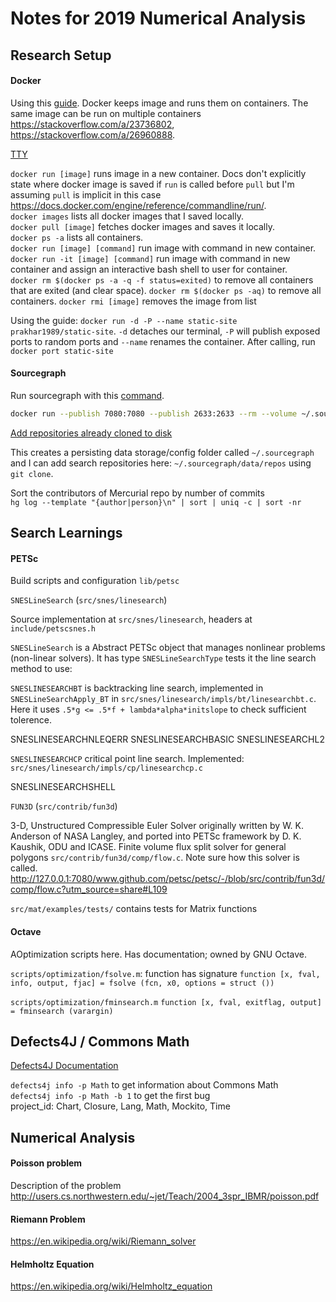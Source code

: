 
# Notes for 2019 Numerical Analysis

## Research Setup

#### Docker

Using this [guide](https://docker-curriculum.com/). 
Docker keeps image and runs them on containers. The same image can be run on multiple containers <https://stackoverflow.com/a/23736802>, <https://stackoverflow.com/a/26960888>.

[TTY](http://www.linusakesson.net/programming/tty/index.php) 

`docker run [image]` runs image in a new container. Docs don't explicitly state where docker image is saved if `run` is called before `pull` but I'm assuming `pull` is implicit in this case <https://docs.docker.com/engine/reference/commandline/run/>.  
`docker images` lists all docker images that I saved locally.  
`docker pull [image]` fetches docker images and saves it locally.  
`docker ps -a` lists all containers.  
`docker run [image] [command]` run image with command in new container.  
`docker run -it [image] [command]` run image with command in new container and assign an interactive bash shell to user for container.  
`docker rm $(docker ps -a -q -f status=exited)` to remove all containers that are exited (and clear space).
`docker rm $(docker ps -aq)` to remove all containers.
`docker rmi [image]` removes the image from list

Using the guide: `docker run -d -P --name static-site prakhar1989/static-site`. `-d` detaches our terminal, `-P` will publish exposed ports to random ports and `--name` renames the container. After calling, run `docker port static-site`

#### Sourcegraph

Run sourcegraph with this [command](https://docs.sourcegraph.com/#quickstart).

```bash
docker run --publish 7080:7080 --publish 2633:2633 --rm --volume ~/.sourcegraph/config:/etc/sourcegraph --volume ~/.sourcegraph/data:/var/opt/sourcegraph sourcegraph/server:3.3.7
```

[Add repositories already cloned to disk](https://docs.sourcegraph.com/admin/repo/add_from_local_disk)

This creates a persisting data storage/config folder called `~/.sourcegraph` and I can add search repositories here: `~/.sourcegraph/data/repos` using `git clone`.

Sort the contributors of Mercurial repo by number of commits   
`hg log --template "{author|person}\n" | sort | uniq -c | sort -nr`

## Search Learnings

#### PETSc

Build scripts and configuration `lib/petsc`

`SNESLineSearch` (`src/snes/linesearch`)

Source implementation at `src/snes/linesearch`, headers at `include/petscsnes.h` 

`SNESLineSearch` is a Abstract PETSc object that manages nonlinear problems (non-linear solvers). It has type `SNESLineSearchType` tests it the line search method to use:

`SNESLINESEARCHBT` is backtracking line search, implemented in `SNESLineSearchApply_BT` in `src/snes/linesearch/impls/bt/linesearchbt.c`. Here it uses `.5*g <= .5*f + lambda*alpha*initslope` to check sufficient tolerence.

SNESLINESEARCHNLEQERR
SNESLINESEARCHBASIC
SNESLINESEARCHL2

`SNESLINESEARCHCP` critical point line search. Implemented: `src/snes/linesearch/impls/cp/linesearchcp.c`

SNESLINESEARCHSHELL

`FUN3D` (`src/contrib/fun3d`) 

3-D, Unstructured Compressible Euler Solver originally written by W. K. Anderson of NASA Langley, and ported into PETSc framework by D. K. Kaushik, ODU and ICASE.
Finite volume flux split solver for general polygons `src/contrib/fun3d/comp/flow.c`. Note sure how this solver is called.
<http://127.0.0.1:7080/www.github.com/petsc/petsc/-/blob/src/contrib/fun3d/comp/flow.c?utm_source=share#L109>

`src/mat/examples/tests/` contains tests for Matrix functions

#### Octave

AOptimization scripts here. Has documentation; owned by GNU Octave.  

`scripts/optimization/fsolve.m`: function has signature `function [x, fval, info, output, fjac] = fsolve (fcn, x0, options = struct ())`

`scripts/optimization/fminsearch.m` `function [x, fval, exitflag, output] = fminsearch (varargin)`


## Defects4J / Commons Math

[Defects4J Documentation](https://people.cs.umass.edu/~rjust/defects4j/html_doc/index.html)

`defects4j info -p Math` to get information about Commons Math  
`defects4j info -p Math -b 1` to get the first bug  
project_id: Chart, Closure, Lang, Math, Mockito, Time  



## Numerical Analysis

#### Poisson problem

Description of the problem <http://users.cs.northwestern.edu/~jet/Teach/2004_3spr_IBMR/poisson.pdf>

#### Riemann Problem

<https://en.wikipedia.org/wiki/Riemann_solver>

#### Helmholtz Equation

<https://en.wikipedia.org/wiki/Helmholtz_equation>
